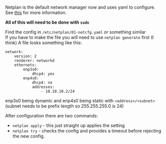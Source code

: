 Netplan is the default network manager now and uses yaml to configure. See [this](https://netplan.io/examples/) for more information.  

**All of this will need to be done with `sudo`**  
  
Find the config in `/etc/netplan/01-netcfg.yaml` or something similar  
If you have to make the file you will need to use `netplan generate` first (I think)
A file looks something like this:
```
network:
    version: 2
    renderer: networkd
    ethernets:
        enp3s0:
            dhcp4: yes
        enp4s0:
            dhcp4: no
            addresses:
                - 10.10.10.2/24
```
  
enp3s0 being dynamic and enp4s0 being static with `<address>/<subnet>`  (subnet needs to be prefix length so 255.255.255.0 is 24) 

After configuration there are two commands:  
  * `netplan apply` - this just straight up applies the setting   
  * `netplan try` - checks the config and provides a timeout before rejecting the new config.

